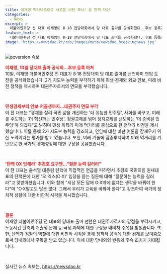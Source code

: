 ```yaml
---
title: 이재명 먹사니즘으로 새로운 비전 제시! 윤 탄핵 대신
categories:
  - News
excerpt: >
  더불어민주당 전 대표 이재명이 8·18 전당대회에서 당 대표 출마를 공식화했다. 후보 등록과 함께 민생경제, 안보, 저출생 문제 등을 중시하며 대권주자로 나선 것으로 평가받고 있다. 이 전 대표는 먹고 사는 문제를 중시하면서 미래 비전 정책을 강조하고, 당원 중심의 대중정당 전환을 강조했다. 또한, 탄핵에 대한 직접적인 언급을 피하면서 경제와 안보 정책에 초점을 맞췄다. 연임에 대한 의심을 일으키는 집중체제에 대해선 당원과 국민들의 다양한 선택을 존중해야 한다는 입장을 밝혔다. 해당 선거는 3파전으로 치러지며, 이 전 대표가 당선될 경우 이후 두번째로 대표직을 연임한 사례가 될 전망이다.
feature_text: >
  더불어민주당 전 대표 이재명이 8·18 전당대회에서 당 대표 출마를 공식화했다. 후보 등록과 함께 민생경제, 안보, 저출생 문제 등을 중시하며 대권주자로 나선 것으로 평가받고 있다. 이 전 대표는 먹고 사는 문제를 중시하면서 미래 비전 정책을 강조하고, 당원 중심의 대중정당 전환을 강조했다. 또한, 탄핵에 대한 직접적인 언급을 피하면서 경제와 안보 정책에 초점을 맞췄다. 연임에 대한 의심을 일으키는 집중체제에 대해선 당원과 국민들의 다양한 선택을 존중해야 한다는 입장을 밝혔다. 해당 선거는 3파전으로 치러지며, 이 전 대표가 당선될 경우 이후 두번째로 대표직을 연임한 사례가 될 전망이다.
image: 'https://newsdao.kr/res/images/meta/newsdao_breakingnews.jpg'
---
```


<p><img src="https://newsdao.kr/res/images/meta/newsdao_breakingnews.jpg" alt="pcversion 속보" /></p>

<p><b><span style="color: #ee2323;">이재명, 10일 당대표 출마 공식화…후보 등록 마쳐</span></b>
<br>
10일, 이재명 더불어민주당 전 대표가 8·18 전당대회 당 대표 출마를 선언하며 연임 도전을 공식화했습니다. 2기 지도부 능력을 부각하기 위해 민생·경제와 외교·안보, 미래 비전 정책을 제시하며 대권주자로서의 면모를 부각했습니다.</p>

<p data-ke-size="size16">&nbsp;</p>

<p><b><span style="color: #ee2323;">민생경제부터 안보·저출생까지…대권주자 면모 부각</span></b>
<br>
이 전 대표는 "경제를 살려 국민 삶을 개선하는 '더 유능한 민주당', 사회를 바꾸고, 미래를 주도하는 '더 혁신하는 민주당', 정권교체를 넘어 정치교체를 선도하는 '더 준비된 민주당'이 되겠다"고 밝히며 민생 회복과 미래 먹거리를 중심으로 한 정책과 비전을 제시했습니다. 이를 통해 2기 지도부 능력을 강조하고, 연임에 대한 비판 여론을 잠재우기 위한 노력이라는 평가를 받고 있습니다. 또한, 미래 기술에 집중투자하여 미래 먹거리를 기반으로 한 국가의 경제성장에 대한 구상을 공유했습니다.</p>

<p data-ke-size="size16">&nbsp;</p>

<p><b><span style="color: #ee2323;">'탄핵 OX 답해라' 추경호 요구엔…"질문 능력 길러라"</span></b>
<br>
이 전 대표는 윤석열 대통령 탄핵에 직접적인 언급을 피하면서 추경호 국민의힘 원내대표의 탄핵론에 대한 '오·엑스(O·X)' 입장을 묻는 질문에 대해 "질문하는 능력을 길러라"고 맞받아쳤습니다. 이와 함께 "세상 모든 답에 O·X밖에 없다는 생각을 바꿔야 한다"며 "O·X말고도 답은 많다. 그래서 우리가 교육을 바꿔야 한다"고 강조하여 국가의 정치적 상황에 대한 비판적 시각을 제시했습니다.</p>

<p data-ke-size="size16">&nbsp;</p>

<p><b><span style="color: #ee2323;">결론</span></b>
<br>
이재명 더불어민주당 전 대표의 당대표 출마 선언은 대권주자로서의 강점을 부각시키고, 노동시간 단축과 저출생 문제 등 국정 과제에 대한 구상을 내비쳐 주목을 받았습니다. 또한, 탄핵과 검찰의 역할에 대한 비판적 시각을 통해 정책적 공백에 대한 경계를 보여줌으로써 당내외에서 주목을 받고 있습니다. 이에 대한 당내외의 반응과 후속 조치가 기대됩니다.</p>

<p data-ke-size="size16">&nbsp;</p>
실시간 뉴스 속보는, <a href="https://newsdao.kr" rel="dofollow">https://newsdao.kr</a>


